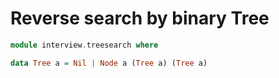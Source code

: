 # Reverse search by binary Tree

```haskell
module interview.treesearch where

data Tree a = Nil | Node a (Tree a) (Tree a)
```

```scala
```

```mit-scheme
```
